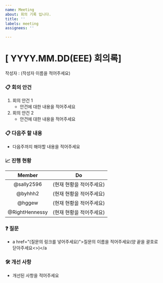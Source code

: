 ```yaml
---
name: Meeting
about: 회의 기록 입니다.
title: ''
labels: meeting
assignees: ''

---
```


# [ YYYY.MM.DD(EEE) 회의록]

작성자 : (작성자 이름을 적어주세요)

### 📋 회의 안건

1. 회의 안건 1
    - 안건에 대한 내용을 적어주세요
2. 회의 안건 2
    - 안건에 대한 내용을 적어주세요

### 📋 다음주 할 내용

- 다음주까지 해야할 내용을 적어주세요

### 📈 진행 현황

|           Member         |                                         Do    |
|:-----------------------:|:---------------------------------------------------------------------------------------------:|
|  @sally2596 | (현재 현황을 적어주세요) |
|  @byhhh2 | (현재 현황을 적어주세요) |
| @hggew | (현재 현황을 적어주세요) |
| @RightHennessy | (현재 현황을 적어주세요) |

### ❓ 질문

- a href="(질문의 링크를 넣어주세요)">질문의 이름을 적어주세요(양 끝을 괄호로 닫아주세요<>)</a


### 🛠 개선 사항

- 개선된 사항을 적어주세요
